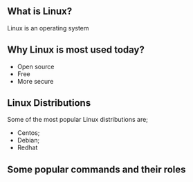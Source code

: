 ## What is Linux?
Linux is an operating system

## Why Linux is most used today?
- Open source
- Free
- More secure

## Linux Distributions
Some of the most popular Linux distributions are;
- Centos;
- Debian;
- Redhat

## Some popular commands and their roles

